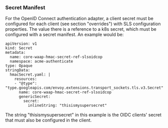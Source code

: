 ### Secret Manifest

For the OpenID Connect authentication adapter, a client secret must be configured for each client (see section 
"overrides") with SLS configuration properties. The value there is a reference to a k8s secret, which must be
configured with a secret manifest. An example would be:

```
apiVersion: v1
kind: Secret
metadata:
  name: core-waap-hmac-secret-ref-slsoidcop
  namespace: acme-authenticate
type: Opaque
stringData:
  hmacSecret.yaml: |
    resources:
    - "@type": "type.googleapis.com/envoy.extensions.transport_sockets.tls.v3.Secret"
      name: core-waap-hmac-secret-ref-slsoidcop
      genericSecret:
        secret:
          inlineString: "thisismysupersecret"
```

The string "thisismysupersecret" in this example is the OIDC clients' secret that must also be configured in the client.

